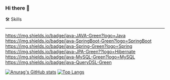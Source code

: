 ### Hi there 👋

<!--
**thwn40/thwn40** is a ✨ _special_ ✨ repository because its `README.md` (this file) appears on your GitHub profile.

Here are some ideas to get you started:

- 🔭 I’m currently working on ...
- 🌱 I’m currently learning ...
- 👯 I’m looking to collaborate on ...
- 🤔 I’m looking for help with ...
- 💬 Ask me about ...
- 📫 How to reach me: ...
- 😄 Pronouns: ...
- ⚡ Fun fact: ...
-->

🛠 Skills
***
https://img.shields.io/badge/java-JAVA-Green?logo=Java
https://img.shields.io/badge/java-SpringBoot-Green?logo=SpringBoot
https://img.shields.io/badge/java-Spring-Green?logo=Spring
https://img.shields.io/badge/java-JPA-Green??logo=Hibernate
https://img.shields.io/badge/java-MySQL-Green?logo=MySQL
https://img.shields.io/badge/java-QueryDSL-Green

[![Anurag's GitHub stats](https://github-readme-stats.vercel.app/api?username=thwn40)](https://github.com/anuraghazra/github-readme-stats)
[![Top Langs](https://github-readme-stats.vercel.app/api/top-langs/?username=thwn40&layout=compact)](https://github.com/anuraghazra/github-readme-stats)

